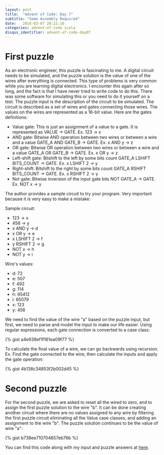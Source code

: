 ```yaml
---
layout: post
title:  "Advent of Code: Day 7"
subtitle: "Some Assembly Required"
date:   2016-03-07 20:21:10
categories: advent-of-code scala
disqus_identifier: advent-of-code-day07
---
```

# First puzzle
As an electronic engineer, this puzzle is fascinating to me. A digital circuit needs to be simulated, and the puzzle solution is the value of one of the wires after everything is connected. This type of problems is very common while you are learning digital electronics. I encounter this again after so long, and the fact is that I have never tried to write code to do this. There was some software for simulating this or you need to do it yourself on a test.
The puzzle input is the description of the circuit to be simulated. The circuit is described as a set of wires and gates connecting those wires. The values on the wires are represented as a 16-bit value. Here are the gates definitions:

- Value gate: This is just an assignment of a value to a gate. It is represented as VALUE -> GATE. Ex. 123 -> x
- AND gate: Bitwise AND operation between two wires or between a wire and a value GATE_A AND GATE_B -> GATE. Ex. x AND y -> z
- OR gate: Bitwise OR operation between two wires or between a wire and a value GATE_A OR GATE_B -> GATE. Ex. x OR y -> z
- Left-shift gate: Bitshift to the left by some bits count GATE_A LSHIFT BITS_COUNT -> GATE. Ex. x LSHIFT 2 -> y
- Right-shift: Bitshift to the right by some bits count GATE_A RSHIFT BITS_COUNT -> GATE. Ex. x RSHIFT 2 -> y
- Not gate: Bitwise inversion of the input gate bits NOT GATE_A -> GATE. Ex. NOT x -> y

The author provides a sample circuit to try your program. Very important because it is very easy to make a mistake:

Sample circuit:

- 123 -> x
- 456 -> y
- x AND y -> d
- x OR y -> e
- x LSHIFT 2 -> f
- y RSHIFT 2 -> g
- NOT x -> h
- NOT y -> i

Wire's values:

- d: 72
- e: 507
- f: 492
- g: 114
- h: 65412
- i: 65079
- x: 123
- y: 456

We need to find the value of the wire "a" based on the puzzle input, but first, we need to parse and model the input to make our life easier. Using regular expressions, each gate connection is converted to a case class:

{% gist a4e938ef1f161ea09f77 %}

To calculate the final value of a wire, we can go backwards using recursion. Ex. Find the gate connected to the wire, then calculate the inputs and apply the gate operation:

{% gist 4b138c34853f2b002d45 %}

# Second puzzle

For the second puzzle, we are asked to reset all the wired to zero, and to assign the first puzzle solution to the wire "b". It can be done creating another circuit where there are no values assigned to any wire by filtering the first puzzle circuit eliminating all the Value case classes, and adding an assignment to the wire "b". The puzzle solution continues to be the value of wire "a":

{% gist b738ee710704657eb76b %}

You can find this code along with my input and puzzle answers at [here](https://github.com/darienmt/advent-of-code/blob/master/scala/src/main/scala/Day07.sc).
